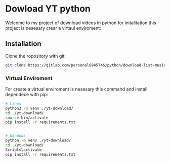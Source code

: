 # Dowload YT python
Welcome to my project of download videos in python for initalitation this project is nesesary crear a virtaul enviroment:

## Installation
Clone the ropository with git:

```bash
git clone https://gitlab.com/personal8945746/python/download-list-music.git

```
### Virtual Enviroment
For create a virtual enviroment is nesesary this command and install dependece with pip:

```bash
# Linux
python3 -m venv ./yt-download/
cd ./yt-download/
source bin/activate
pip install -r requirements.txt


# Windows
python -m venv ./yt-download/
cd ./yt-download/
Scripts\activate
pip install -r requirements.txt
```





